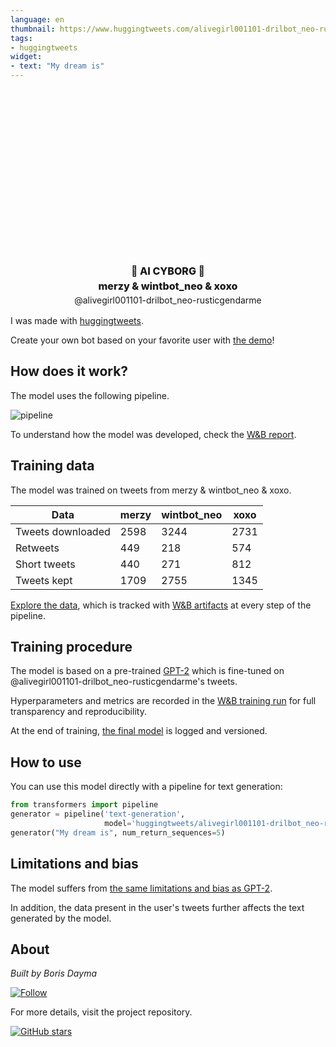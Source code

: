 ```yaml
---
language: en
thumbnail: https://www.huggingtweets.com/alivegirl001101-drilbot_neo-rusticgendarme/1627500827534/predictions.png
tags:
- huggingtweets
widget:
- text: "My dream is"
---
```


<div class="inline-flex flex-col" style="line-height: 1.5;">
    <div class="flex">
        <div
			style="display:inherit; margin-left: 4px; margin-right: 4px; width: 92px; height:92px; border-radius: 50%; background-size: cover; background-image: url(&#39;https://pbs.twimg.com/profile_images/1405236436144508932/5bN_yThT_400x400.jpg&#39;)">
        </div>
        <div
            style="display:inherit; margin-left: 4px; margin-right: 4px; width: 92px; height:92px; border-radius: 50%; background-size: cover; background-image: url(&#39;https://pbs.twimg.com/profile_images/1374924360780242944/-Q8NfgEr_400x400.jpg&#39;)">
        </div>
        <div
            style="display:inherit; margin-left: 4px; margin-right: 4px; width: 92px; height:92px; border-radius: 50%; background-size: cover; background-image: url(&#39;https://pbs.twimg.com/profile_images/1416805116628422660/j0vQ8GP3_400x400.jpg&#39;)">
        </div>
    </div>
    <div style="text-align: center; margin-top: 3px; font-size: 16px; font-weight: 800">🤖 AI CYBORG 🤖</div>
    <div style="text-align: center; font-size: 16px; font-weight: 800">merzy & wintbot_neo & xoxo</div>
    <div style="text-align: center; font-size: 14px;">@alivegirl001101-drilbot_neo-rusticgendarme</div>
</div>

I was made with [huggingtweets](https://github.com/borisdayma/huggingtweets).

Create your own bot based on your favorite user with [the demo](https://colab.research.google.com/github/borisdayma/huggingtweets/blob/master/huggingtweets-demo.ipynb)!

## How does it work?

The model uses the following pipeline.

![pipeline](https://github.com/borisdayma/huggingtweets/blob/master/img/pipeline.png?raw=true)

To understand how the model was developed, check the [W&B report](https://wandb.ai/wandb/huggingtweets/reports/HuggingTweets-Train-a-Model-to-Generate-Tweets--VmlldzoxMTY5MjI).

## Training data

The model was trained on tweets from merzy & wintbot_neo & xoxo.

| Data | merzy | wintbot_neo | xoxo |
| --- | --- | --- | --- |
| Tweets downloaded | 2598 | 3244 | 2731 |
| Retweets | 449 | 218 | 574 |
| Short tweets | 440 | 271 | 812 |
| Tweets kept | 1709 | 2755 | 1345 |

[Explore the data](https://wandb.ai/wandb/huggingtweets/runs/3600xjfx/artifacts), which is tracked with [W&B artifacts](https://docs.wandb.com/artifacts) at every step of the pipeline.

## Training procedure

The model is based on a pre-trained [GPT-2](https://huggingface.co/gpt2) which is fine-tuned on @alivegirl001101-drilbot_neo-rusticgendarme's tweets.

Hyperparameters and metrics are recorded in the [W&B training run](https://wandb.ai/wandb/huggingtweets/runs/1cv1jefk) for full transparency and reproducibility.

At the end of training, [the final model](https://wandb.ai/wandb/huggingtweets/runs/1cv1jefk/artifacts) is logged and versioned.

## How to use

You can use this model directly with a pipeline for text generation:

```python
from transformers import pipeline
generator = pipeline('text-generation',
                     model='huggingtweets/alivegirl001101-drilbot_neo-rusticgendarme')
generator("My dream is", num_return_sequences=5)
```

## Limitations and bias

The model suffers from [the same limitations and bias as GPT-2](https://huggingface.co/gpt2#limitations-and-bias).

In addition, the data present in the user's tweets further affects the text generated by the model.

## About

*Built by Boris Dayma*

[![Follow](https://img.shields.io/twitter/follow/borisdayma?style=social)](https://twitter.com/intent/follow?screen_name=borisdayma)

For more details, visit the project repository.

[![GitHub stars](https://img.shields.io/github/stars/borisdayma/huggingtweets?style=social)](https://github.com/borisdayma/huggingtweets)
